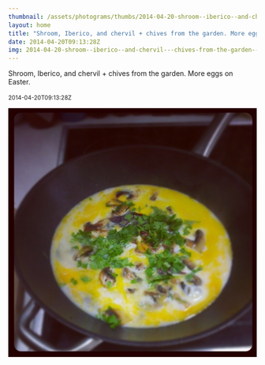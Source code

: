```yaml
---
thumbnail: /assets/photograms/thumbs/2014-04-20-shroom--iberico--and-chervil---chives-from-the-garden--more-eggs-on-easter-.jpg
layout: home
title: "Shroom, Iberico, and chervil + chives from the garden. More eggs on Easter."
date: 2014-04-20T09:13:28Z
img: 2014-04-20-shroom--iberico--and-chervil---chives-from-the-garden--more-eggs-on-easter-.jpg
---
```


Shroom, Iberico, and chervil + chives from the garden. More eggs on Easter.

<small>2014-04-20T09:13:28Z</small>

![Shroom, Iberico, and chervil + chives from the garden. More eggs on Easter.](/assets/photograms/original/2014-04-20-shroom--iberico--and-chervil---chives-from-the-garden--more-eggs-on-easter-.jpg)
